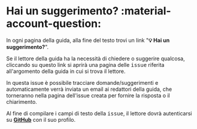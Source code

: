 # Hai un suggerimento? :material-account-question:

In ogni pagina della guida, alla fine del testo trovi un link "**💡 Hai un suggerimento?**".

Se il lettore della guida ha la necessità di chiedere o suggerire qualcosa, cliccando su questo link si aprirà una pagina delle <kbd>issue</kbd> riferita all'argomento della guida in cui si trova il lettore.

In questa issue è possibile tracciare domande/suggerimenti e automaticamente verrà inviata un email ai redattori della guida, che torneranno nella pagina dell'issue creata per fornire la risposta o il chiarimento.

Al fine di compilare i campi di testo della <kbd>issue</kbd>, il lettore dovrà autenticarsi su [**GitHub**](https://github.com/) con il suo profilo.
